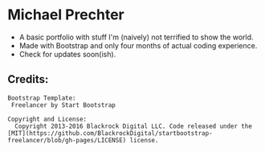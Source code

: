 # Michael Prechter
- A basic portfolio with stuff I'm (naively) not terrified to show the world.
- Made with Bootstrap and only four months of actual coding experience.
- Check for updates soon(ish).

## Credits:

	Bootstrap Template:
	 Freelancer by Start Bootstrap

    Copyright and License:
      Copyright 2013-2016 Blackrock Digital LLC. Code released under the [MIT](https://github.com/BlackrockDigital/startbootstrap-freelancer/blob/gh-pages/LICENSE) license.
